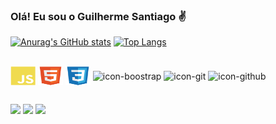 ### Olá! Eu sou o Guilherme Santiago ✌️ 
 
 [![Anurag's GitHub stats](https://github-readme-stats.vercel.app/api?username=santiagritzky&count_private=true&show_icons=true&theme=dark)](https://github-readme-stats-drab-theta.vercel.app)
[![Top Langs](https://github-readme-stats.vercel.app/api/top-langs/?username=santiagritzky&layout=compact&theme=dark&exclude_repo=site-mobile-first,site-barbearia-alura)](https://github.com/santiagritzky/github-readme-stats)
    
 
<div style="display: inline_block"><br>
  <img align="center" alt="icon-Js" height="30" width="40" src="https://raw.githubusercontent.com/devicons/devicon/master/icons/javascript/javascript-plain.svg">
  <img align="center" alt="icon-HTML" height="30" width="40" src="https://raw.githubusercontent.com/devicons/devicon/master/icons/html5/html5-original.svg">
  <img align="center" alt="icon-CSS" height="30" width="40" src="https://raw.githubusercontent.com/devicons/devicon/master/icons/css3/css3-original.svg">
  <img align="center" alt="icon-boostrap" height="30" width="40"  src="https://cdn.jsdelivr.net/gh/devicons/devicon/icons/bootstrap/bootstrap-original.svg" />
  <img align="center" alt="icon-git" height="30" width="40"  src="https://cdn.jsdelivr.net/gh/devicons/devicon/icons/git/git-original.svg" />
  <img align="center" alt="icon-github" height="30" width="40"  src="https://cdn.jsdelivr.net/gh/devicons/devicon/icons/github/github-original.svg" />

           
</div>
   
##
  
<div> 

  <a href="https://instagram.com/santiagritzky" target="_blank"> <img src="https://img.shields.io/badge/-Instagram-%23E4405F?style=for-the-badge&logo=instagram&logoColor=white" target="_blank"></a>
 <a href = "mailto:guilherme.santiago886@gmail.com"><img src="https://img.shields.io/badge/-Gmail-%23333?style=for-the-badge&logo=gmail&logoColor=white" target="_blank"></a>
  <a href="https://www.linkedin.com/in/guilherme-santiago-580b10239/" target="_blank"><img src="https://img.shields.io/badge/-LinkedIn-%230077B5?style=for-the-badge&logo=linkedin&logoColor=white" target="_blank"></a> 
  
</div> 
